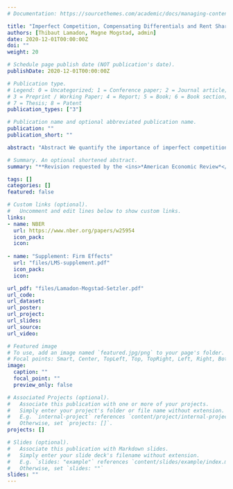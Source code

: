 ```yaml
---
# Documentation: https://sourcethemes.com/academic/docs/managing-content/

title: "Imperfect Competition, Compensating Differentials and Rent Sharing in the U.S. Labor Market"
authors: [Thibaut Lamadon, Magne Mogstad, admin]
date: 2020-12-01T00:00:00Z
doi: ""
weight: 20

# Schedule page publish date (NOT publication's date).
publishDate: 2020-12-01T00:00:00Z

# Publication type.
# Legend: 0 = Uncategorized; 1 = Conference paper; 2 = Journal article;
# 3 = Preprint / Working Paper; 4 = Report; 5 = Book; 6 = Book section;
# 7 = Thesis; 8 = Patent
publication_types: ["3"]

# Publication name and optional abbreviated publication name.
publication: ""
publication_short: ""

abstract: "Abstract We quantify the importance of imperfect competition in the U.S. labor market by estimating the size of rents earned by American firms and workers from ongoing employment relationships. To this end, we construct a matched employer-employee panel data set by combining the universe of U.S. business and worker tax records for the period 2001-2015. Using this panel data, we identify and estimate an equilibrium model of the labor market with two-sided heterogeneity where workers view firms as imperfect substitutes because of heterogeneous preferences over non-wage job characteristics. The model allows us to draw inference about imperfect competition, compensating differentials and rent sharing. We also use the model to quantify the relevance of non-wage job characteristics and imperfect competition for inequality and tax policy, to assess the economic determinants of worker sorting, and to offer a unifying explanation of key empirical features of the U.S. labor market."

# Summary. An optional shortened abstract.
summary: "**Revision requested by the <ins>*American Economic Review*</ins> (2nd round), resubmitted in December 2020**."

tags: []
categories: []
featured: false

# Custom links (optional).
#   Uncomment and edit lines below to show custom links.
links:
- name: NBER
  url: https://www.nber.org/papers/w25954
  icon_pack: 
  icon: 
  
- name: "Supplement: Firm Effects"
  url: "files/LMS-supplement.pdf"
  icon_pack: 
  icon: 

url_pdf: "files/Lamadon-Mogstad-Setzler.pdf"
url_code:
url_dataset:
url_poster:
url_project:
url_slides:
url_source:
url_video:

# Featured image
# To use, add an image named `featured.jpg/png` to your page's folder. 
# Focal points: Smart, Center, TopLeft, Top, TopRight, Left, Right, BottomLeft, Bottom, BottomRight.
image:
  caption: ""
  focal_point: ""
  preview_only: false

# Associated Projects (optional).
#   Associate this publication with one or more of your projects.
#   Simply enter your project's folder or file name without extension.
#   E.g. `internal-project` references `content/project/internal-project/index.md`.
#   Otherwise, set `projects: []`.
projects: []

# Slides (optional).
#   Associate this publication with Markdown slides.
#   Simply enter your slide deck's filename without extension.
#   E.g. `slides: "example"` references `content/slides/example/index.md`.
#   Otherwise, set `slides: ""`
slides: ""
---
```

